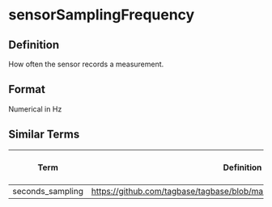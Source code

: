 # sensorSamplingFrequency 

## Definition 
How often the sensor records a measurement.

## Format
Numerical in Hz

## Similar Terms 
|Term|Definition URL|Source Vocabulary Publisher/Creator|
|----|----------|-----------------|
|seconds_sampling|https://github.com/tagbase/tagbase/blob/master/eTagMetadataInventory.csv#L106|Tagbase|

 

